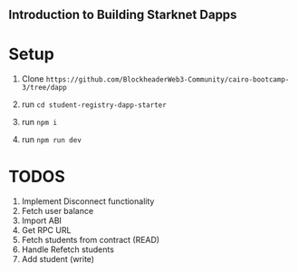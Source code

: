 ## Introduction to Building Starknet Dapps

# Setup

1. Clone `https://github.com/BlockheaderWeb3-Community/cairo-bootcamp-3/tree/dapp`

2. run `cd student-registry-dapp-starter`

3. run `npm i`

4. run `npm run dev`

# TODOS

1. Implement Disconnect functionality
2. Fetch user balance
3. Import ABI
4. Get RPC URL
5. Fetch students from contract (READ)
6. Handle Refetch students
7. Add student (write)
